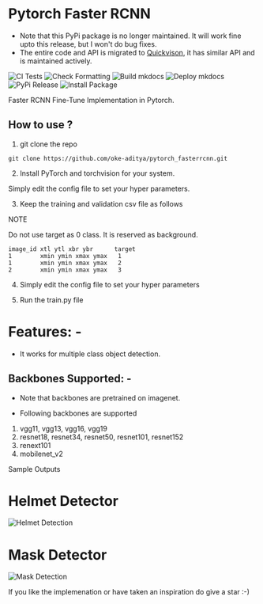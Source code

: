 # Pytorch Faster RCNN

- Note that this PyPi package is no longer maintained. It will work fine upto this release, but I won't do bug fixes.
- The entire code and API is migrated to [Quickvison](https://github.com/Quick-AI/quickvision), it has similar API and is maintained actively.

![CI Tests](https://github.com/oke-aditya/pytorch_fasterrcnn/workflows/CI%20Tests/badge.svg)
![Check Formatting](https://github.com/oke-aditya/pytorch_fasterrcnn/workflows/Check%20Formatting/badge.svg)
![Build mkdocs](https://github.com/oke-aditya/pytorch_fasterrcnn/workflows/Build%20mkdocs/badge.svg)
![Deploy mkdocs](https://github.com/oke-aditya/pytorch_fasterrcnn/workflows/Deploy%20mkdocs/badge.svg)
![PyPi Release](https://github.com/oke-aditya/pytorch_fasterrcnn/workflows/PyPi%20Release/badge.svg)
![Install Package](https://github.com/oke-aditya/pytorch_fasterrcnn/workflows/Install%20Package/badge.svg)

Faster RCNN Fine-Tune Implementation in Pytorch.

## How to use ?
1. git clone the repo
```
git clone https://github.com/oke-aditya/pytorch_fasterrcnn.git
```
2. Install PyTorch and torchvision for your system.

Simply edit the config file to set your hyper parameters.

3. Keep the training and validation csv file as follows

NOTE

Do not use target as 0 class. It is reserved as background.


```
image_id xtl ytl xbr ybr      target
1        xmin ymin xmax ymax   1
1        xmin ymin xmax ymax   2
2		 xmin ymin xmax ymax   3
```

4. Simply edit the config file to set your hyper parameters

5. Run the train.py file

# Features: -

- It works for multiple class object detection.

## Backbones Supported: -


- Note that backbones are pretrained on imagenet. 

- Following backbones are supported

1. vgg11, vgg13, vgg16, vgg19
2. resnet18, resnet34, resnet50, resnet101, resnet152
3. renext101
4. mobilenet_v2


Sample Outputs

# Helmet Detector
![Helmet Detection](outputs/helmet.jpg)

# Mask Detector
![Mask Detection](outputs/mask.jpg)



If you like the implemenation or have taken an inspiration do give a star :-)





